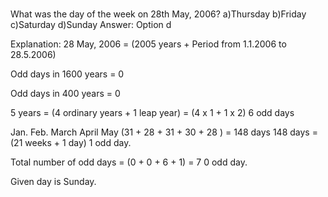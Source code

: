 # 
What was the day of the week on 28th May, 2006?
a)Thursday
b)Friday
c)Saturday
d)Sunday
Answer: Option d

Explanation:
28 May, 2006 = (2005 years + Period from 1.1.2006 to 28.5.2006)

Odd days in 1600 years = 0

Odd days in 400 years = 0

5 years = (4 ordinary years + 1 leap year) = (4 x 1 + 1 x 2)  6 odd days

Jan. Feb. March April May (31 + 28 + 31 + 30 + 28 ) = 148 days
 148 days = (21 weeks + 1 day)  1 odd day.

Total number of odd days = (0 + 0 + 6 + 1) = 7  0 odd day.

Given day is Sunday.
